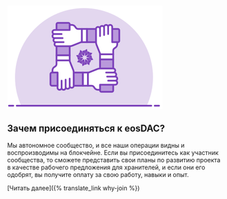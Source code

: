 ![Why Join?](/assets/home/join-dac.svg)

Зачем присоединяться к eosDAC?
----------------

Мы автономное сообщество, и все наши операции видны и воспроизводимы на блокчейне. Если вы присоединитесь как участник сообщества, то сможете представить свои планы по развитию проекта в качестве рабочего предложения для хранителей, и если они его одобрят, вы получите оплату за свою работу, навыки и опыт.

[Читать далее]({% translate_link why-join %})
